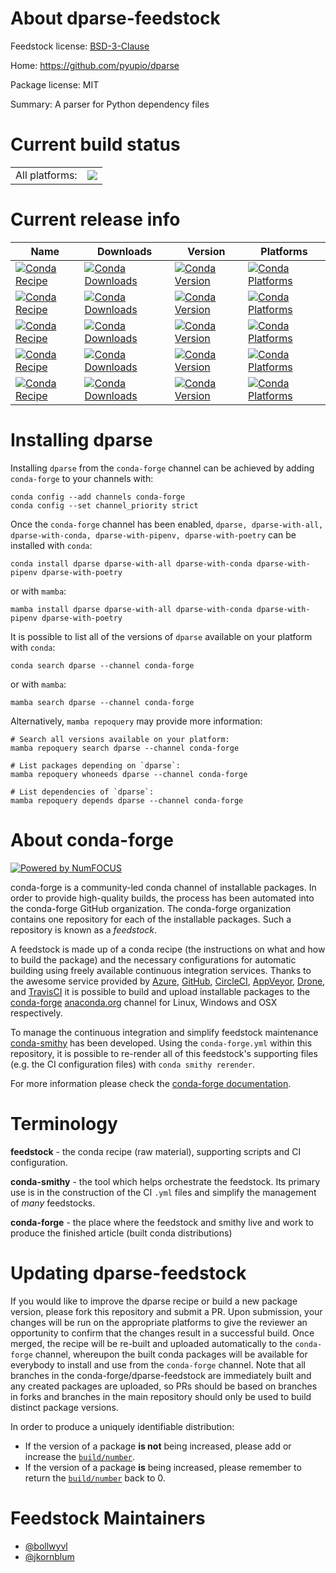 About dparse-feedstock
======================

Feedstock license: [BSD-3-Clause](https://github.com/conda-forge/dparse-feedstock/blob/main/LICENSE.txt)

Home: https://github.com/pyupio/dparse

Package license: MIT

Summary: A parser for Python dependency files

Current build status
====================


<table><tr><td>All platforms:</td>
    <td>
      <a href="https://dev.azure.com/conda-forge/feedstock-builds/_build/latest?definitionId=6672&branchName=main">
        <img src="https://dev.azure.com/conda-forge/feedstock-builds/_apis/build/status/dparse-feedstock?branchName=main">
      </a>
    </td>
  </tr>
</table>

Current release info
====================

| Name | Downloads | Version | Platforms |
| --- | --- | --- | --- |
| [![Conda Recipe](https://img.shields.io/badge/recipe-dparse-green.svg)](https://anaconda.org/conda-forge/dparse) | [![Conda Downloads](https://img.shields.io/conda/dn/conda-forge/dparse.svg)](https://anaconda.org/conda-forge/dparse) | [![Conda Version](https://img.shields.io/conda/vn/conda-forge/dparse.svg)](https://anaconda.org/conda-forge/dparse) | [![Conda Platforms](https://img.shields.io/conda/pn/conda-forge/dparse.svg)](https://anaconda.org/conda-forge/dparse) |
| [![Conda Recipe](https://img.shields.io/badge/recipe-dparse--with--all-green.svg)](https://anaconda.org/conda-forge/dparse-with-all) | [![Conda Downloads](https://img.shields.io/conda/dn/conda-forge/dparse-with-all.svg)](https://anaconda.org/conda-forge/dparse-with-all) | [![Conda Version](https://img.shields.io/conda/vn/conda-forge/dparse-with-all.svg)](https://anaconda.org/conda-forge/dparse-with-all) | [![Conda Platforms](https://img.shields.io/conda/pn/conda-forge/dparse-with-all.svg)](https://anaconda.org/conda-forge/dparse-with-all) |
| [![Conda Recipe](https://img.shields.io/badge/recipe-dparse--with--conda-green.svg)](https://anaconda.org/conda-forge/dparse-with-conda) | [![Conda Downloads](https://img.shields.io/conda/dn/conda-forge/dparse-with-conda.svg)](https://anaconda.org/conda-forge/dparse-with-conda) | [![Conda Version](https://img.shields.io/conda/vn/conda-forge/dparse-with-conda.svg)](https://anaconda.org/conda-forge/dparse-with-conda) | [![Conda Platforms](https://img.shields.io/conda/pn/conda-forge/dparse-with-conda.svg)](https://anaconda.org/conda-forge/dparse-with-conda) |
| [![Conda Recipe](https://img.shields.io/badge/recipe-dparse--with--pipenv-green.svg)](https://anaconda.org/conda-forge/dparse-with-pipenv) | [![Conda Downloads](https://img.shields.io/conda/dn/conda-forge/dparse-with-pipenv.svg)](https://anaconda.org/conda-forge/dparse-with-pipenv) | [![Conda Version](https://img.shields.io/conda/vn/conda-forge/dparse-with-pipenv.svg)](https://anaconda.org/conda-forge/dparse-with-pipenv) | [![Conda Platforms](https://img.shields.io/conda/pn/conda-forge/dparse-with-pipenv.svg)](https://anaconda.org/conda-forge/dparse-with-pipenv) |
| [![Conda Recipe](https://img.shields.io/badge/recipe-dparse--with--poetry-green.svg)](https://anaconda.org/conda-forge/dparse-with-poetry) | [![Conda Downloads](https://img.shields.io/conda/dn/conda-forge/dparse-with-poetry.svg)](https://anaconda.org/conda-forge/dparse-with-poetry) | [![Conda Version](https://img.shields.io/conda/vn/conda-forge/dparse-with-poetry.svg)](https://anaconda.org/conda-forge/dparse-with-poetry) | [![Conda Platforms](https://img.shields.io/conda/pn/conda-forge/dparse-with-poetry.svg)](https://anaconda.org/conda-forge/dparse-with-poetry) |

Installing dparse
=================

Installing `dparse` from the `conda-forge` channel can be achieved by adding `conda-forge` to your channels with:

```
conda config --add channels conda-forge
conda config --set channel_priority strict
```

Once the `conda-forge` channel has been enabled, `dparse, dparse-with-all, dparse-with-conda, dparse-with-pipenv, dparse-with-poetry` can be installed with `conda`:

```
conda install dparse dparse-with-all dparse-with-conda dparse-with-pipenv dparse-with-poetry
```

or with `mamba`:

```
mamba install dparse dparse-with-all dparse-with-conda dparse-with-pipenv dparse-with-poetry
```

It is possible to list all of the versions of `dparse` available on your platform with `conda`:

```
conda search dparse --channel conda-forge
```

or with `mamba`:

```
mamba search dparse --channel conda-forge
```

Alternatively, `mamba repoquery` may provide more information:

```
# Search all versions available on your platform:
mamba repoquery search dparse --channel conda-forge

# List packages depending on `dparse`:
mamba repoquery whoneeds dparse --channel conda-forge

# List dependencies of `dparse`:
mamba repoquery depends dparse --channel conda-forge
```


About conda-forge
=================

[![Powered by
NumFOCUS](https://img.shields.io/badge/powered%20by-NumFOCUS-orange.svg?style=flat&colorA=E1523D&colorB=007D8A)](https://numfocus.org)

conda-forge is a community-led conda channel of installable packages.
In order to provide high-quality builds, the process has been automated into the
conda-forge GitHub organization. The conda-forge organization contains one repository
for each of the installable packages. Such a repository is known as a *feedstock*.

A feedstock is made up of a conda recipe (the instructions on what and how to build
the package) and the necessary configurations for automatic building using freely
available continuous integration services. Thanks to the awesome service provided by
[Azure](https://azure.microsoft.com/en-us/services/devops/), [GitHub](https://github.com/),
[CircleCI](https://circleci.com/), [AppVeyor](https://www.appveyor.com/),
[Drone](https://cloud.drone.io/welcome), and [TravisCI](https://travis-ci.com/)
it is possible to build and upload installable packages to the
[conda-forge](https://anaconda.org/conda-forge) [anaconda.org](https://anaconda.org/)
channel for Linux, Windows and OSX respectively.

To manage the continuous integration and simplify feedstock maintenance
[conda-smithy](https://github.com/conda-forge/conda-smithy) has been developed.
Using the ``conda-forge.yml`` within this repository, it is possible to re-render all of
this feedstock's supporting files (e.g. the CI configuration files) with ``conda smithy rerender``.

For more information please check the [conda-forge documentation](https://conda-forge.org/docs/).

Terminology
===========

**feedstock** - the conda recipe (raw material), supporting scripts and CI configuration.

**conda-smithy** - the tool which helps orchestrate the feedstock.
                   Its primary use is in the construction of the CI ``.yml`` files
                   and simplify the management of *many* feedstocks.

**conda-forge** - the place where the feedstock and smithy live and work to
                  produce the finished article (built conda distributions)


Updating dparse-feedstock
=========================

If you would like to improve the dparse recipe or build a new
package version, please fork this repository and submit a PR. Upon submission,
your changes will be run on the appropriate platforms to give the reviewer an
opportunity to confirm that the changes result in a successful build. Once
merged, the recipe will be re-built and uploaded automatically to the
`conda-forge` channel, whereupon the built conda packages will be available for
everybody to install and use from the `conda-forge` channel.
Note that all branches in the conda-forge/dparse-feedstock are
immediately built and any created packages are uploaded, so PRs should be based
on branches in forks and branches in the main repository should only be used to
build distinct package versions.

In order to produce a uniquely identifiable distribution:
 * If the version of a package **is not** being increased, please add or increase
   the [``build/number``](https://docs.conda.io/projects/conda-build/en/latest/resources/define-metadata.html#build-number-and-string).
 * If the version of a package **is** being increased, please remember to return
   the [``build/number``](https://docs.conda.io/projects/conda-build/en/latest/resources/define-metadata.html#build-number-and-string)
   back to 0.

Feedstock Maintainers
=====================

* [@bollwyvl](https://github.com/bollwyvl/)
* [@jkornblum](https://github.com/jkornblum/)

